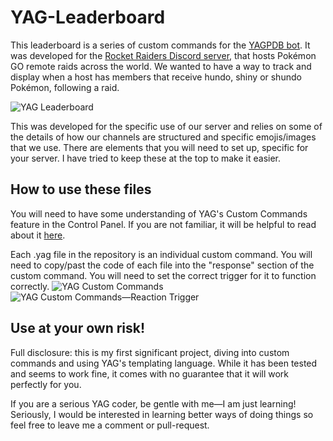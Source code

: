 # YAG-Leaderboard
This leaderboard is a series of custom commands for the [YAGPDB bot](https://yagpdb.xyz/). It was developed for the [Rocket Raiders Discord server](https://discord.gg/WsrJUcNETG), that hosts Pokémon GO remote raids across the world. We wanted to have a way to track and display when a host has members that receive hundo, shiny or shundo Pokémon, following a raid.

![YAG Leaderboard](https://i.imgur.com/AmL25m7.png)

This was developed for the specific use of our server and relies on some of the details of how our channels are structured and specific emojis/images that we use. There are elements that you will need to set up, specific for your server. I have tried to keep these at the top to make it easier.

## How to use these files
You will need to have some understanding of YAG's Custom Commands feature in the Control Panel. If you are not familiar, it will be helpful to read about it [here](https://docs.yagpdb.xyz/commands/custom-commands).

Each .yag file in the repository is an individual custom command. You will need to copy/past the code of each file into the "response" section of the custom command. You will need to set the correct trigger for it to function correctly.
![YAG Custom Commands](https://i.imgur.com/qCrqGeX.png)
![YAG Custom Commands—Reaction Trigger](https://i.imgur.com/vcTWab3.png)

## Use at your own risk!
Full disclosure: this is my first significant project, diving into custom commands and using YAG's templating language. While it has been tested and seems to work fine, it comes with no guarantee that it will work perfectly for you.

If you are a serious YAG coder, be gentle with me—I am just learning! Seriously, I would be interested in learning better ways of doing things so feel free to leave me a comment or pull-request.
